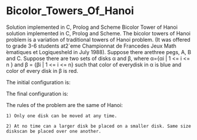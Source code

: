 # Bicolor_Towers_Of_Hanoi
Solution implemented in C, Prolog and Scheme
Bicolor Tower of Hanoi solution implemented in C, Prolog and Scheme.
The bicolor towers of Hanoi problem is a variation of traditional towers of Hanoi problem. (It was offered to grade 3-6 students at2`eme Championnat de Francedes Jeux Math ́ematiques et Logiquesheld in July 1988). Suppose there arethree pegs, A, B and C. Suppose there are two sets of disks α and β, where α={αi | 1 <= i <= n } and β = {βi | 1 <= i <= n} such that color of everydisk in α is blue and color of every disk in β is red.

The initial configuration is:

The final configuration is:


The rules of the problem are the same of Hanoi:

	1) Only one disk can be moved at any time.

	2) At no time can a larger disk be placed on a smaller disk. Same size diskscan be placed over one another.

